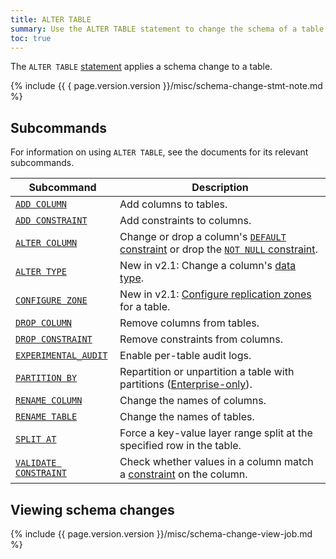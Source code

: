 ```yaml
---
title: ALTER TABLE
summary: Use the ALTER TABLE statement to change the schema of a table.
toc: true
---
```


The `ALTER TABLE` [statement](sql-statements.html) applies a schema change to a table.

{%  include {{ { page.version.version  }}/misc/schema-change-stmt-note.md %}

## Subcommands

For information on using `ALTER TABLE`, see the documents for its relevant subcommands.

Subcommand | Description
-----------|------------
[`ADD COLUMN`](add-column.html) | Add columns to tables.
[`ADD CONSTRAINT`](add-constraint.html) | Add constraints to columns.
[`ALTER COLUMN`](alter-column.html) | Change or drop a column's [`DEFAULT` constraint](default-value.html) or drop the [`NOT NULL` constraint](not-null.html).
[`ALTER TYPE`](alter-type.html) | <span class="version-tag">New in v2.1:</span> Change a column's [data type](data-types.html).
[`CONFIGURE ZONE`](configure-zone.html) | <span class="version-tag">New in v2.1:</span> [Configure replication zones](configure-replication-zones.html) for a table.
[`DROP COLUMN`](drop-column.html) | Remove columns from tables.
[`DROP CONSTRAINT`](drop-constraint.html) | Remove constraints from columns.
[`EXPERIMENTAL_AUDIT`](experimental-audit.html) | Enable per-table audit logs.
[`PARTITION BY`](partition-by.html)  | Repartition or unpartition a table with partitions ([Enterprise-only](enterprise-licensing.html)).
[`RENAME COLUMN`](rename-column.html) | Change the names of columns.
[`RENAME TABLE`](rename-table.html) | Change the names of tables.
[`SPLIT AT`](split-at.html) | Force a key-value layer range split at the specified row in the table.
[`VALIDATE CONSTRAINT`](validate-constraint.html) | Check whether values in a column match a [constraint](constraints.html) on the column.

## Viewing schema changes

{%  include {{  page.version.version  }}/misc/schema-change-view-job.md %}
